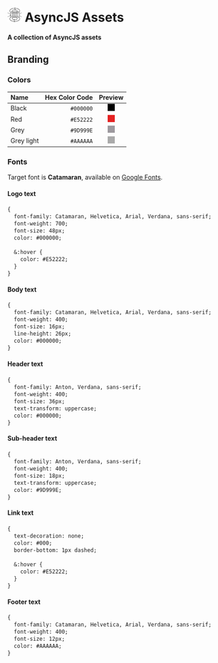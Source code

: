 # ![Async Logo](https://raw.githubusercontent.com/asyncjs/assets/master/branding/logo/async-logo-32x32.png) AsyncJS Assets

**A collection of AsyncJS assets**

## Branding

### Colors

| Name       | Hex Color Code | Preview |
|:-----------|---------------:|:-------:|
| Black      | `#000000`      | ![swatch](https://raw.githubusercontent.com/asyncjs/assets/master/color-swatches/swatch-black.png) |
| Red        | `#E52222`      | ![swatch](https://raw.githubusercontent.com/asyncjs/assets/master/color-swatches/swatch-red.png) |
| Grey       | `#9D999E`      | ![swatch](https://raw.githubusercontent.com/asyncjs/assets/master/color-swatches/swatch-grey.png) |
| Grey light | `#AAAAAA`      | ![swatch](https://raw.githubusercontent.com/asyncjs/assets/master/color-swatches/swatch-grey-light.png) |

### Fonts

Target font is **Catamaran**, available on [Google Fonts](https://fonts.google.com/specimen/Catamaran).

#### Logo text

```less
{
  font-family: Catamaran, Helvetica, Arial, Verdana, sans-serif;
  font-weight: 700;
  font-size: 48px;
  color: #000000;

  &:hover {
    color: #E52222;
  }
}
```

#### Body text

```less
{
  font-family: Catamaran, Helvetica, Arial, Verdana, sans-serif;
  font-weight: 400;
  font-size: 16px;
  line-height: 26px;
  color: #000000;
}
```

#### Header text

```less
{
  font-family: Anton, Verdana, sans-serif;
  font-weight: 400;
  font-size: 36px;
  text-transform: uppercase;
  color: #000000;
}
```

#### Sub-header text

```less
{
  font-family: Anton, Verdana, sans-serif;
  font-weight: 400;
  font-size: 18px;
  text-transform: uppercase;
  color: #9D999E;
}
```

#### Link text

```less
{
  text-decoration: none;
  color: #000;
  border-bottom: 1px dashed;

  &:hover {
    color: #E52222;
  }
}
```

#### Footer text

```less
{
  font-family: Catamaran, Helvetica, Arial, Verdana, sans-serif;
  font-weight: 400;
  font-size: 12px;
  color: #AAAAAA;
}
```
